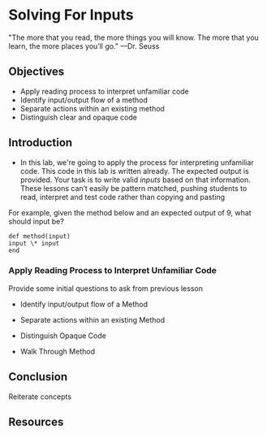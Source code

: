 # Solving For Inputs

"The more that you read, the more things you will know. The more that you learn, the more places you’ll go." —Dr. Seuss

## Objectives

- Apply reading process to interpret unfamiliar code
- Identify input/output flow of a method
- Separate actions within an existing method
- Distinguish clear and opaque code

## Introduction

- In this lab, we're going to apply the process for interpreting unfamiliar code. This code in this lab is written already. The expected output is provided. Your task is to write valid _inputs_ based on that information. These lessons can’t easily be pattern matched, pushing students to read, interpret and test code rather than copying and pasting

For example, given the method below and an expected output of 9, what should input be?

```
def method(input)
input \* input
end
```

### Apply Reading Process to Interpret Unfamiliar Code

Provide some initial questions to ask from previous lesson

- Identify input/output flow of a Method

- Separate actions within an existing Method

- Distinguish Opaque Code

- Walk Through Method

## Conclusion

Reiterate concepts

## Resources
